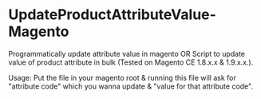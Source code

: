# UpdateProductAttributeValue-Magento
Programmatically update attribute value in magento OR Script to update value of product attribute in bulk
(Tested on Magento CE 1.8.x.x & 1.9.x.x.).

Usage: Put the file in your magento root & running this file will ask for "attribute code" which you wanna update & "value for that attribute code".
